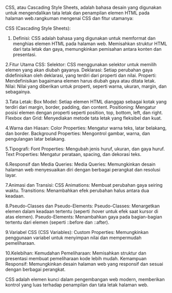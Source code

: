 CSS, atau Cascading Style Sheets, adalah bahasa desain yang digunakan untuk mengendalikan tata letak dan penampilan elemen HTML pada halaman web.rangkuman mengenai CSS dan fitur utamanya:

CSS (Cascading Style Sheets):

1. Definisi:
CSS adalah bahasa yang digunakan untuk memformat dan menghias elemen HTML pada halaman web.
Memisahkan struktur HTML dari tata letak dan gaya, memungkinkan pemisahan antara konten dan presentasi.

2.Fitur Utama CSS:
Selektor: CSS menggunakan selektor untuk memilih elemen yang akan diubah gayanya.
Deklarasi: Setiap perubahan gaya didefinisikan oleh deklarasi, yang terdiri dari properti dan nilai.
Properti: Mendefinisikan bagaimana elemen harus diubah gaya atau ditata letak.
Nilai: Nilai yang diberikan untuk properti, seperti warna, ukuran, margin, dan sebagainya.

3.Tata Letak:
Box Model: Setiap elemen HTML dianggap sebagai kotak yang terdiri dari margin, border, padding, dan content.
Positioning: Mengatur posisi elemen dengan properti seperti position, top, bottom, left, dan right.
Flexbox dan Grid: Menyediakan metode tata letak yang fleksibel dan kuat.

4.Warna dan Hiasan:
Color Properties: Mengatur warna teks, latar belakang, dan border.
Background Properties: Mengontrol gambar, warna, dan pengulangan latar belakang.

5.Tipografi:
Font Properties: Mengubah jenis huruf, ukuran, dan gaya huruf.
Text Properties: Mengatur perataan, spacing, dan dekorasi teks.

6.Responsif dan Media Queries:
Media Queries: Memungkinkan desain halaman web menyesuaikan diri dengan berbagai perangkat dan resolusi layar.

7.Animasi dan Transisi:
CSS Animations: Membuat perubahan gaya seiring waktu.
Transitions: Menambahkan efek perubahan halus antara dua keadaan.

8.Pseudo-Classes dan Pseudo-Elements:
Pseudo-Classes: Menargetkan elemen dalam keadaan tertentu (seperti :hover untuk efek saat kursor di atas elemen).
Pseudo-Elements: Menambahkan gaya pada bagian-bagian tertentu dari elemen (seperti ::before dan ::after).

9.Variabel CSS (CSS Variables):
Custom Properties: Memungkinkan penggunaan variabel untuk menyimpan nilai dan mempermudah pemeliharaan.

10.Kelebihan:
Kemudahan Pemeliharaan: Memisahkan struktur dan presentasi membuat pemeliharaan kode lebih mudah.
Kemampuan Responsif: Memungkinkan desain halaman web yang responsif dan sesuai dengan berbagai perangkat.

CSS adalah elemen kunci dalam pengembangan web modern, memberikan kontrol yang luas terhadap penampilan dan tata letak halaman web.